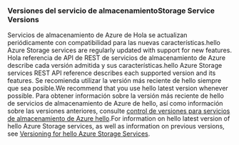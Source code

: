 ### <a name="storage-service-versions"></a><span data-ttu-id="608fc-101">Versiones del servicio de almacenamiento</span><span class="sxs-lookup"><span data-stu-id="608fc-101">Storage Service Versions</span></span>
<span data-ttu-id="608fc-102">Servicios de almacenamiento de Azure de Hola se actualizan periódicamente con compatibilidad para las nuevas características.</span><span class="sxs-lookup"><span data-stu-id="608fc-102">hello Azure Storage services are regularly updated with support for new features.</span></span> <span data-ttu-id="608fc-103">Hola referencia de API de REST de servicios de almacenamiento de Azure describe cada versión admitida y sus características.</span><span class="sxs-lookup"><span data-stu-id="608fc-103">hello Azure Storage services REST API reference describes each supported version and its features.</span></span> <span data-ttu-id="608fc-104">Se recomienda utilizar la versión más reciente de hello siempre que sea posible.</span><span class="sxs-lookup"><span data-stu-id="608fc-104">We recommend that you use hello latest version whenever possible.</span></span> <span data-ttu-id="608fc-105">Para obtener información sobre la versión más reciente de hello de servicios de almacenamiento de Azure de hello, así como información sobre las versiones anteriores, consulte [control de versiones para servicios de almacenamiento de Azure hello](https://msdn.microsoft.com/library/azure/dd894041.aspx).</span><span class="sxs-lookup"><span data-stu-id="608fc-105">For information on hello latest version of hello Azure Storage services, as well as information on previous versions, see [Versioning for hello Azure Storage Services](https://msdn.microsoft.com/library/azure/dd894041.aspx).</span></span>  

